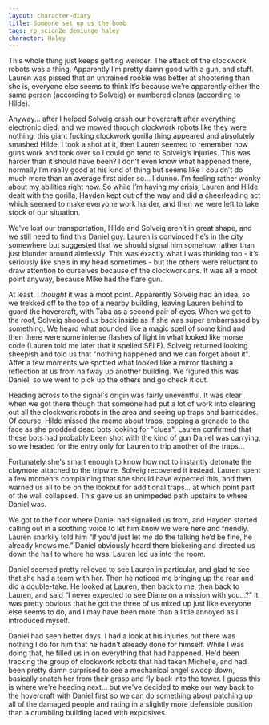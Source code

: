 ```yaml
---
layout: character-diary
title: Someone set up us the bomb
tags: rp scion2e demiurge haley
character: Haley
---
```


This whole thing just keeps getting weirder. The attack of the clockwork robots was a thing. Apparently I’m pretty damn good with a gun, and stuff. Lauren was pissed that an untrained rookie was better at shootering than she is, everyone else seems to think it’s because we’re apparently either the same person (according to Solveig) or numbered clones (according to Hilde).

Anyway... after I helped Solveig crash our hovercraft after everything electronic died, and we mowed through clockwork robots like they were nothing, this giant fucking clockwork gorilla thing appeared and absolutely smashed Hilde. I took a shot at it, then Lauren seemed to remember how guns work and took over so I could go tend to Solveig’s injuries. This was harder than it should have been? I don’t even know what happened there, normally I’m really good at his kind of thing but seems like I couldn’t do much more than an average first aider so... I dunno. I’m feeling rather wonky about my abilities right now. So while I’m having my crisis, Lauren and Hilde dealt with the gorilla, Hayden kept out of the way and did a cheerleading act which seemed to make everyone work harder, and then we were left to take stock of our situation.

We’ve lost our transportation, Hilde and Solveig aren’t in great shape, and we still need to find this Daniel guy. Lauren is convinced he’s in the city somewhere but suggested that we should signal him somehow rather than just blunder around aimlessly. This was exactly what I was thinking too - it’s seriously like she’s in my head sometimes - but the others were reluctant to draw attention to ourselves because of the clockworkians. It was all a moot point anyway, because Mike had the flare gun.

At least, I *thought* it was a moot point. Apparently Solveig had an idea, so we trekked off to the top of a nearby building, leaving Lauren behind to guard the hovercraft, with Taba as a second pair of eyes. When we got to the roof, Solveig shooed us back inside as if she was super embarrassed by something. We heard what sounded like a magic spell of some kind and then there were some intense flashes of light in what looked like morse code (Lauren told me later that it spelled SELF). Solveig returned looking sheepish and told us that "nothing happened and we can forget about it". After a few moments we spotted what looked like a mirror flashing a reflection at us from halfway up another building. We figured this was Daniel, so we went to pick up the others and go check it out.

Heading across to the signal's origin was fairly uneventful. It was clear when we got there though that someone had put a lot of work into clearing out all the clockwork robots in the area and seeing up traps and barricades. Of course, Hilde missed the memo about traps, copping a grenade to the face as she prodded dead bots looking for "clues". Lauren confirmed that these bots had probably been shot with the kind of gun Daniel was carrying, so we headed for the entry only for Lauren to trip another of the traps...

Fortunately she's smart enough to know how not to instantly detonate the claymore attached to the tripwire. Solveig recovered it instead. Lauren spent a few moments complaining that she should have expected this, and then warned us all to be on the lookout for additional traps... at which point part of the wall collapsed. This gave us an unimpeded path upstairs to where Daniel was.

We got to the floor where Daniel had signalled us from, and Hayden started calling out in a soothing voice to let him know we were here and friendly. Lauren snarkily told him “if you’d just let *me* do the talking he’d be fine, he already knows me.” Daniel obviously heard them bickering and directed us down the hall to where he was. Lauren led us into the room.

Daniel seemed pretty relieved to see Lauren in particular, and glad to see that she had a team with her. Then he noticed me bringing up the rear and did a double-take. He looked at Lauren, then back to me, then back to Lauren, and said “I never expected to see Diane on a mission with you...?” It was pretty obvious that he got the three of us mixed up just like everyone else seems to do, and I may have been more than a little annoyed as I introduced myself.

Daniel had seen better days. I had a look at his injuries but there was nothing I do for him that he hadn't already done for himself. While I was doing that, he filled us in on everything that had happened. He'd been tracking the group of clockwork robots that had taken Michelle, and had been pretty damn surprised to see a mechanical angel swoop down, basically snatch her from their grasp and fly back into the tower. I guess this is where we're heading next... but we've decided to make our way back to the hovercraft with Daniel first so we can do something about patching up all of the damaged people and rating in a slightly more defensible position than a crumbling building laced with explosives.
